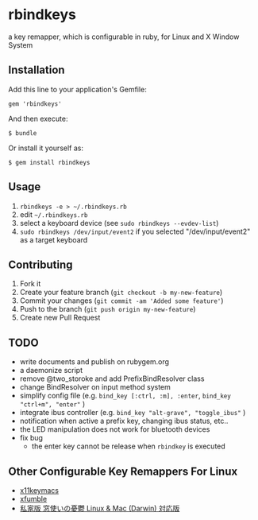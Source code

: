 # rbindkeys

a key remapper, which is configurable in ruby, for Linux and X Window System

## Installation

Add this line to your application's Gemfile:

	gem 'rbindkeys'

And then execute:

	$ bundle

Or install it yourself as:

	$ gem install rbindkeys

## Usage

1. `rbindkeys -e > ~/.rbindkeys.rb`
2. edit `~/.rbindkeys.rb`
3. select a keyboard device (see `sudo rbindkeys --evdev-list`)
4. `sudo rbindkeys /dev/input/event2` if you selected "/dev/input/event2"
   as a target keyboard

## Contributing

1. Fork it
2. Create your feature branch (`git checkout -b my-new-feature`)
3. Commit your changes (`git commit -am 'Added some feature'`)
4. Push to the branch (`git push origin my-new-feature`)
5. Create new Pull Request

## TODO

* write documents and publish on rubygem.org
* a daemonize script
* remove @two_storoke and add PrefixBindResolver class
* change BindResolver on input method system
* simplify config file (e.g. `bind_key [:ctrl, :m], :enter`, `bind_key "ctrl+m", "enter"` )
* integrate ibus controller (e.g. `bind_key "alt-grave", "toggle_ibus"` )
* notification when active a prefix key, changing ibus status, etc..
* the LED manipulation does not work for bluetooth devices
* fix bug
	* the enter key cannot be release when `rbindkey` is executed

## Other Configurable Key Remappers For Linux

* [x11keymacs](http://yashiromann.sakura.ne.jp/x11keymacs/index-en.html)
* [xfumble](http://endoh-namazu.tierra.ne.jp/xfumble/)
* [私家版 窓使いの憂鬱 Linux & Mac (Darwin) 対応版](http://www42.tok2.com/home/negidakude/)
